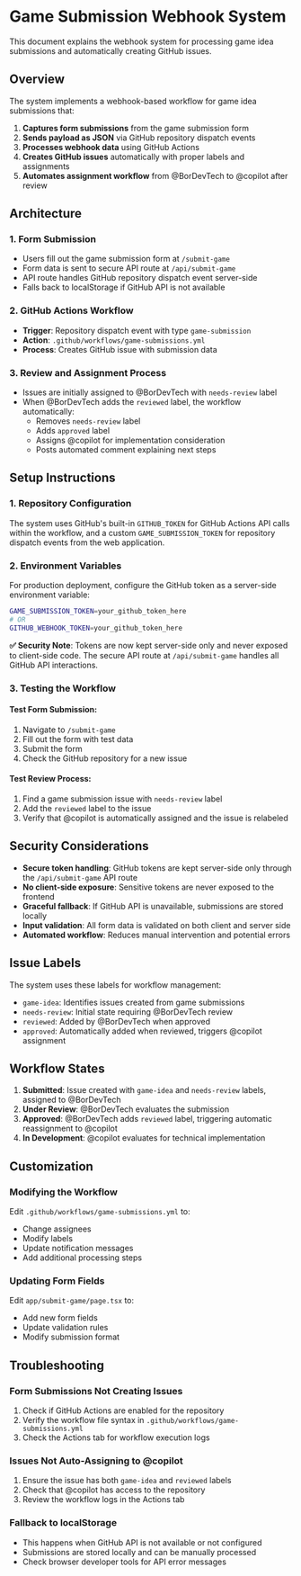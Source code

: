 # Game Submission Webhook System

This document explains the webhook system for processing game idea submissions and automatically creating GitHub issues.

## Overview

The system implements a webhook-based workflow for game idea submissions that:

1. **Captures form submissions** from the game submission form
2. **Sends payload as JSON** via GitHub repository dispatch events
3. **Processes webhook data** using GitHub Actions
4. **Creates GitHub issues** automatically with proper labels and assignments
5. **Automates assignment workflow** from @BorDevTech to @copilot after review

## Architecture

### 1. Form Submission
- Users fill out the game submission form at `/submit-game`
- Form data is sent to secure API route at `/api/submit-game`
- API route handles GitHub repository dispatch event server-side
- Falls back to localStorage if GitHub API is not available

### 2. GitHub Actions Workflow
- **Trigger**: Repository dispatch event with type `game-submission`
- **Action**: `.github/workflows/game-submissions.yml`
- **Process**: Creates GitHub issue with submission data

### 3. Review and Assignment Process
- Issues are initially assigned to @BorDevTech with `needs-review` label
- When @BorDevTech adds the `reviewed` label, the workflow automatically:
  - Removes `needs-review` label
  - Adds `approved` label  
  - Assigns @copilot for implementation consideration
  - Posts automated comment explaining next steps

## Setup Instructions

### 1. Repository Configuration
The system uses GitHub's built-in `GITHUB_TOKEN` for GitHub Actions API calls within the workflow, and a custom `GAME_SUBMISSION_TOKEN` for repository dispatch events from the web application.

### 2. Environment Variables
For production deployment, configure the GitHub token as a server-side environment variable:
```bash
GAME_SUBMISSION_TOKEN=your_github_token_here
# OR
GITHUB_WEBHOOK_TOKEN=your_github_token_here
```

**✅ Security Note**: Tokens are now kept server-side only and never exposed to client-side code. The secure API route at `/api/submit-game` handles all GitHub API interactions.

### 3. Testing the Workflow

#### Test Form Submission:
1. Navigate to `/submit-game`
2. Fill out the form with test data
3. Submit the form
4. Check the GitHub repository for a new issue

#### Test Review Process:
1. Find a game submission issue with `needs-review` label
2. Add the `reviewed` label to the issue
3. Verify that @copilot is automatically assigned and the issue is relabeled

## Security Considerations

- **Secure token handling**: GitHub tokens are kept server-side only through the `/api/submit-game` API route
- **No client-side exposure**: Sensitive tokens are never exposed to the frontend
- **Graceful fallback**: If GitHub API is unavailable, submissions are stored locally
- **Input validation**: All form data is validated on both client and server side
- **Automated workflow**: Reduces manual intervention and potential errors

## Issue Labels

The system uses these labels for workflow management:

- `game-idea`: Identifies issues created from game submissions
- `needs-review`: Initial state requiring @BorDevTech review
- `reviewed`: Added by @BorDevTech when approved
- `approved`: Automatically added when reviewed, triggers @copilot assignment

## Workflow States

1. **Submitted**: Issue created with `game-idea` and `needs-review` labels, assigned to @BorDevTech
2. **Under Review**: @BorDevTech evaluates the submission
3. **Approved**: @BorDevTech adds `reviewed` label, triggering automatic reassignment to @copilot
4. **In Development**: @copilot evaluates for technical implementation

## Customization

### Modifying the Workflow
Edit `.github/workflows/game-submissions.yml` to:
- Change assignees
- Modify labels
- Update notification messages
- Add additional processing steps

### Updating Form Fields
Edit `app/submit-game/page.tsx` to:
- Add new form fields
- Update validation rules
- Modify submission format

## Troubleshooting

### Form Submissions Not Creating Issues
1. Check if GitHub Actions are enabled for the repository
2. Verify the workflow file syntax in `.github/workflows/game-submissions.yml`
3. Check the Actions tab for workflow execution logs

### Issues Not Auto-Assigning to @copilot
1. Ensure the issue has both `game-idea` and `reviewed` labels
2. Check that @copilot has access to the repository
3. Review the workflow logs in the Actions tab

### Fallback to localStorage
- This happens when GitHub API is not available or not configured
- Submissions are stored locally and can be manually processed
- Check browser developer tools for API error messages